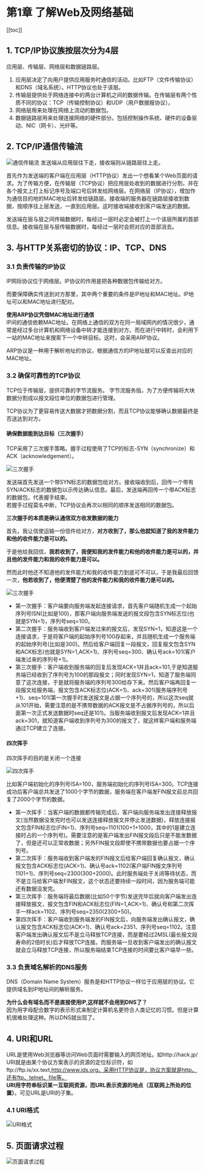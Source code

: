# 第1章 了解Web及网络基础

[[toc]]

## 1. TCP/IP协议族按层次分为4层
应用层、传输层、网络层和数据链路层。

1. 应用层决定了向用户提供应用服务时通信的活动。比如FTP（文件传输协议）和DNS（域名系统）。HTTP协议也处于该层。
2. 传输层提供处于网络连接中的两台计算机之间的数据传输。在传输层有两个性质不同的协议：TCP（传输控制协议）和UDP（用户数据报协议）。
3. 网络层用来处理在网络上流动的数据包。
4. 数据链路层用来处理连接网络的硬件部分。包括控制操作系统、硬件的设备驱动、NIC（网卡）、光纤等。

## 2. TCP/IP通信传输流
![通信传输流](/Blog/images/HTTP图解/1通信传输流.png)
发送端从应用层往下走，接收端则从链路层往上走。

首先作为发送端的客户端在应用层（HTTP协议）发出一个想看某个Web页面的请求。为了传输方便，在传输层（TCP协议）把应用层处收到的数据进行分割，并在各个报文上打上标记序号及端口号后转发给网络层。在网络层（IP协议），增加作为通信目的地的MAC地址后转发给链路层。接收端的服务器在链路层接收到数据，按顺序往上层发送，一直到应用层。这时接收端接收到客户端发送的数据。

发送端在层与层之间传输数据时，每经过一层时必定会被打上一个该层所属的首部信息。接收端在层与层传输数据时，每经过一层时会把对应的首部消去。

## 3. 与HTTP关系密切的协议：IP、TCP、DNS
### 3.1 负责传输的IP协议
IP网际协议位于网络层。IP协议的作用是把各种数据包传输给对方。

而要保障确实传送到对方那里，其中两个重要的条件是IP地址和MAC地址。IP地址可以和MAC地址进行配对。

**使用ARP协议凭借MAC地址进行通信**  
IP间的通信依赖MAC地址。在网络上通信的双方在同一局域网内的情况很少，通常是经过多台计算机和网络设备中转才能连接到对方。而在进行中转时，会利用下一站的MAC地址来搜索下一个中转目标。这时，会采用ARP协议。 

ARP协议是一种用于解析地址的协议，根据通信方的IP地址就可以反查出对应的MAC地址。

### 3.2 确保可靠性的TCP协议
TCP位于传输层，提供可靠的字节流服务。 字节流服务指，为了方便传输将大块数据分割成以报文段位单位的数据包进行管理。 

TCP协议为了更容易传送大数据才把数据分割，而且TCP协议能够确认数据最终是否送达到对方。

#### 确保数据能到达目标（三次握手）
TCP采用了三次握手策略。握手过程使用了TCP的标志-SYN（synchronize）和ACK（acknowledgement）。

![三次握手](/Blog/images/HTTP图解/1三次握手.png)

发送端首先发送一个带SYN标志的数据包给对方。接收端收到后，回传一个带有SYN/ACK标志的数据包以示传达确认信息。最后，发送端再回传一个带ACK标志的数据包，代表握手结束。  
若握手过程莫名中断，TCP协议会再次以相同的顺序发送相同的数据包。

**三次握手的本质是确认通信双方收发数据的能力**

首先，我让信使运输一份信件给对方，**对方收到了，那么他就知道了我的发件能力和他的收件能力是可以的。**

于是他给我回信，**我若收到了，我便知我的发件能力和他的收件能力是可以的，并且他的发件能力和我的收件能力是可以。**

然而此时他还不知道他的发件能力和我的收件能力到底可不可以，于是我最后回馈一次，**他若收到了，他便清楚了他的发件能力和我的收件能力是可以的。**

![三次握手](/Blog/images/HTTP图解/1三次握手.jpg)

- 第一次握手：客户端要向服务端发起连接请求，首先客户端随机生成一个起始序列号ISN(比如是100)，那客户端向服务端发送的报文段包含SYN标志位(也就是SYN=1)，序列号seq=100。
- 第二次握手：服务端收到客户端发过来的报文后，发现SYN=1，知道这是一个连接请求，于是将客户端的起始序列号100存起来，并且随机生成一个服务端的起始序列号(比如是300)。然后给客户端回复一段报文，回复报文包含SYN和ACK标志(也就是SYN=1,ACK=1)、序列号seq=300、确认号ack=101(客户端发过来的序列号+1)。
- 第三次握手：客户端收到服务端的回复后发现ACK=1并且ack=101,于是知道服务端已经收到了序列号为100的那段报文；同时发现SYN=1，知道了服务端同意了这次连接，于是就将服务端的序列号300给存下来。然后客户端再回复一段报文给服务端，报文包含ACK标志位(ACK=1)、ack=301(服务端序列号+1)、seq=101(第一次握手时发送报文是占据一个序列号的，所以这次seq就从101开始，需要注意的是不携带数据的ACK报文是不占据序列号的，所以后面第一次正式发送数据时seq还是101)。当服务端收到报文后发现ACK=1并且ack=301，就知道客户端收到序列号为300的报文了，就这样客户端和服务端通过TCP建立了连接。


#### 四次挥手
四次挥手的目的是关闭一个连接

![四次挥手](/Blog/images/HTTP图解/1四次挥手.jpg)

比如客户端初始化的序列号ISA=100，服务端初始化的序列号ISA=300。TCP连接成功后客户端总共发送了1000个字节的数据，服务端在客户端发FIN报文前总共回复了2000个字节的数据。

- 第一次挥手：当客户端的数据都传输完成后，客户端向服务端发出连接释放报文(当然数据没发完时也可以发送连接释放报文并停止发送数据)，释放连接报文包含FIN标志位(FIN=1)、序列号seq=1101(100+1+1000，其中的1是建立连接时占的一个序列号)。需要注意的是客户端发出FIN报文段后只是不能发数据了，但是还可以正常收数据；另外FIN报文段即使不携带数据也要占据一个序列号。
- 第二次挥手：服务端收到客户端发的FIN报文后给客户端回复确认报文，确认报文包含ACK标志位(ACK=1)、确认号ack=1102(客户端FIN报文序列号1101+1)、序列号seq=2300(300+2000)。此时服务端处于关闭等待状态，而不是立马给客户端发FIN报文，这个状态还要持续一段时间，因为服务端可能还有数据没发完。
- 第三次挥手：服务端将最后数据(比如50个字节)发送完毕后就向客户端发出连接释放报文，报文包含FIN和ACK标志位(FIN=1,ACK=1)、确认号和第二次挥手一样ack=1102、序列号seq=2350(2300+50)。
- 第四次挥手：客户端收到服务端发的FIN报文后，向服务端发出确认报文，确认报文包含ACK标志位(ACK=1)、确认号ack=2351、序列号seq=1102。注意客户端发出确认报文后不是立马释放TCP连接，而是要经过2MSL(最长报文段寿命的2倍时长)后才释放TCP连接。而服务端一旦收到客户端发出的确认报文就会立马释放TCP连接，所以服务端结束TCP连接的时间要比客户端早一些。

### 3.3 负责域名解析的DNS服务
DNS（Domain Name System）服务是和HTTP协议一样位于应用层的协议。它提供域名到IP地址间的解析服务。

**为什么会有域名而不是直接使用IP,这样就不会用到DNS了？**  
因为用字母配合数字的表示形式来制定计算机名更符合人类记忆的习惯。但是计算机很难处理这种。所以DNS就出现了。

## 4. URI和URL
URL是使用Web浏览器等访问Web页面时需要输入的网页地址。如http://hack.jp/  
URI就是由某个协议方案表示的资源的定位标识符，如ftp://ftp.is/xx.text,http://www.ids.org。采用HTTP协议是，协议方案就是http。还有ftp、telnet、file等。  
**URI用字符串标识某一互联网资源，而URL表示资源的地点（互联网上所处的位置）**。可见URL是URI的子集。

### 4.1 URI格式
![URI格式](/Blog/images/HTTP图解/1URI格式.png)

## 5. 页面请求过程
![页面请求过程](/Blog/images/HTTP图解/1页面请求过程.jpg)
